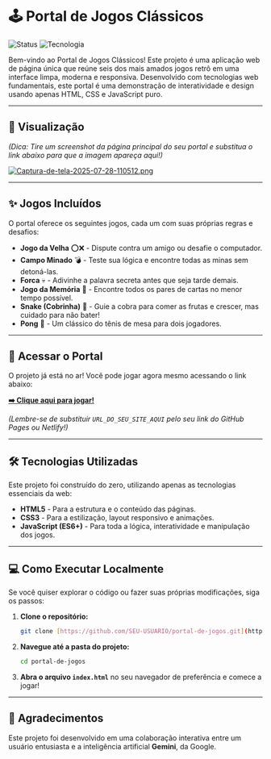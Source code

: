 # 🕹️ Portal de Jogos Clássicos

![Status](https://img.shields.io/badge/status-concluído-brightgreen)
![Tecnologia](https://img.shields.io/badge/tecnologia-HTML%2FCSS%2FJS-blue)

Bem-vindo ao Portal de Jogos Clássicos! Este projeto é uma aplicação web de página única que reúne seis dos mais amados jogos retrô em uma interface limpa, moderna e responsiva. Desenvolvido com tecnologias web fundamentais, este portal é uma demonstração de interatividade e design usando apenas HTML, CSS e JavaScript puro.

---

## 📸 Visualização

*(Dica: Tire um screenshot da página principal do seu portal e substitua o link abaixo para que a imagem apareça aqui!)*

[![Captura-de-tela-2025-07-28-110512.png](https://i.postimg.cc/5NvVCXHN/Captura-de-tela-2025-07-28-110512.png)](https://postimg.cc/9rWK3Ftv)

---

## ✨ Jogos Incluídos

O portal oferece os seguintes jogos, cada um com suas próprias regras e desafios:

* **Jogo da Velha** ⭕❌ - Dispute contra um amigo ou desafie o computador.
* **Campo Minado** 💣 - Teste sua lógica e encontre todas as minas sem detoná-las.
* **Forca** 💀 - Adivinhe a palavra secreta antes que seja tarde demais.
* **Jogo da Memória** 🧠 - Encontre todos os pares de cartas no menor tempo possível.
* **Snake (Cobrinha)** 🐍 - Guie a cobra para comer as frutas e crescer, mas cuidado para não bater!
* **Pong** 🏓 - Um clássico do tênis de mesa para dois jogadores.

---

## 🚀 Acessar o Portal

O projeto já está no ar! Você pode jogar agora mesmo acessando o link abaixo:

**[➡️ Clique aqui para jogar!](URL_DO_SEU_SITE_AQUI)**

*(Lembre-se de substituir `URL_DO_SEU_SITE_AQUI` pelo seu link do GitHub Pages ou Netlify!)*

---

## 🛠️ Tecnologias Utilizadas

Este projeto foi construído do zero, utilizando apenas as tecnologias essenciais da web:

* **HTML5** - Para a estrutura e o conteúdo das páginas.
* **CSS3** - Para a estilização, layout responsivo e animações.
* **JavaScript (ES6+)** - Para toda a lógica, interatividade e manipulação dos jogos.

---

## 💻 Como Executar Localmente

Se você quiser explorar o código ou fazer suas próprias modificações, siga os passos:

1.  **Clone o repositório:**
    ```bash
    git clone [https://github.com/SEU-USUARIO/portal-de-jogos.git](https://github.com/SEU-USUARIO/portal-de-jogos.git)
    ```

2.  **Navegue até a pasta do projeto:**
    ```bash
    cd portal-de-jogos
    ```

3.  **Abra o arquivo `index.html`** no seu navegador de preferência e comece a jogar!

---

## 🤝 Agradecimentos

Este projeto foi desenvolvido em uma colaboração interativa entre um usuário entusiasta e a inteligência artificial **Gemini**, da Google.
